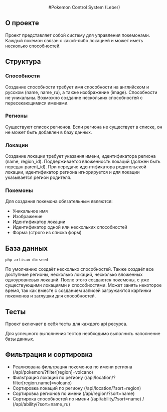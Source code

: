 <p align="center">
#Pokemon Control System (Leber) 
</p>


## О проекте

Проект представляет собой систему для управления покемонами. Каждый покемон связан с какой-либо локацией и может иметь несколько способностей. 

## Структура

### Способности

Создание способности требует имя способности на английском и русском (name, name_ru), а также изображение (image). Способности не уникальны. Возможно создание нескольких способностей с пересекающимися именами. 

### Регионы

Существуют список регионов. Если региона не существует в списке, он не может быть добавлен в базу данных.

### Локации

Создание локации требует указания имени, идентификатора региона (name, region_id). Поддерживается вложенность локаций (должен быть передан parent_id). При передаче идентификатора родительской локации, идентификатор региона игнорируется и для локации указывается регион родителя. 

### Покемоны

Для создания покемона обязательным являются:
- Уникальное имя
- Изображение
- Идентификатор локации
- Идентификатор одной или нескольких способностей
- Форма (строго из списка форм) 


## База данных

``` 
php artisan db:seed
``` 

По умолчанию создаёт несколько способностей. Также создаёт все доступные регионы, несколько локаций, несколько вложенных одноуровневых локаций. 
После этого создаются покемоны, с уже существующими локациями и способностями.
Может занять некоторое время, так как вместе с созданием записей загружаются картинки покемонов и заглушки для способностей.

## Тесты

Проект включает в себя тесты для каждого api ресурса. 

Для успешного выполнения тестов необходимо выполнить наполнение базы данных.


## Фильтрация и сортировка

- Реализована фильтрация покемонов по имени региона (/api/pokemon/?filter[region]=volcano)
- Фильтрация локаций по региону (/api/location/?filter\[region.name]=volcano)
- Сортировка локаций по региону (/api/location/?sort=region)
- Сортировка регионов по имени (/api/region/?sort=name)
- Сортирока способностей по имени (/api/ability/?sort=name) / (/api/ability/?sort=name_ru)



